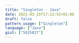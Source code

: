 ```yaml
---
title: "Singleton - Java"
date: 2021-03-15T17:13:53+01:00
draft: false
pattern_usage: ["Singleton"]
language: ["Java"]
gist: ["5925827"]
---
```


